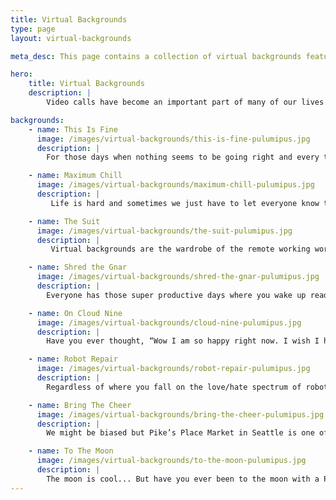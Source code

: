 ```yaml
---
title: Virtual Backgrounds
type: page
layout: virtual-backgrounds

meta_desc: This page contains a collection of virtual backgrounds featuring the Pulumipus, which you can use for your upcoming professional and personal video calls.

hero:
    title: Virtual Backgrounds
    description: |
        Video calls have become an important part of many of our lives and we've noticed that lately they’ve become somewhat monotonous. While we can't help you with the content of your video call, we can make sure you have the best virtual background.

backgrounds:
    - name: This Is Fine
      image: /images/virtual-backgrounds/this-is-fine-pulumipus.jpg
      description: |
        For those days when nothing seems to be going right and every time you try and "fix" something you are just starting another fire. Fear not, the Pulumipus is here to comfort you and your co-workers — this is fine.

    - name: Maximum Chill
      image: /images/virtual-backgrounds/maximum-chill-pulumipus.jpg
      description: |
         Life is hard and sometimes we just have to let everyone know that it’s time to relax and take a load off. Whether you've had an intense week of work or your kid has been asking you for 72 hours straight when the pandemic will be over, this background lets everyone know you're mentally ready to hit the beach and leave your cares behind.

    - name: The Suit
      image: /images/virtual-backgrounds/the-suit-pulumipus.jpg
      description: |
         Virtual backgrounds are the wardrobe of the remote working world. While it's fun to have silly backgrounds, some calls are going to be more important than others and your virtual background needs to rise to that occasion. The subtle blurring of the foyer in the Pulumi Office provides the perfect vibe to let everyone know that today you mean business.

    - name: Shred the Gnar
      image: /images/virtual-backgrounds/shred-the-gnar-pulumipus.jpg
      description: |
        Everyone has those super productive days where you wake up ready to attack the world. If you woke up this morning ready to "shred the gnar,” then this background is for you. Let all your co-workers know that today is that day. It’s your day. And you are finally going to finish that thing you've been saying you’ll finish for the last 6 months.

    - name: On Cloud Nine
      image: /images/virtual-backgrounds/cloud-nine-pulumipus.jpg
      description: |
        Have you ever thought, “Wow I am so happy right now. I wish I had a virtual background to express how happy I am right now.” Well you’re in luck because now you do. The image of the Pulumipus gracefully flying around the city is the perfect way to express that you’re “on cloud nine.”

    - name: Robot Repair
      image: /images/virtual-backgrounds/robot-repair-pulumipus.jpg
      description: |
        Regardless of where you fall on the love/hate spectrum of robots we can all agree on one thing – they require maintenance. This background is for the days you spend grinding away on those important maintenance tasks that no one ever thanks you for, but which prevent your organization from collapsing entirely.

    - name: Bring The Cheer
      image: /images/virtual-backgrounds/bring-the-cheer-pulumipus.jpg
      description: |
        We might be biased but Pike’s Place Market in Seattle is one of the most elegant and cheerful places to be spending the winter season. You’re sure to brighten up the spirits of everyone on the call when you arrive with this background.

    - name: To The Moon
      image: /images/virtual-backgrounds/to-the-moon-pulumipus.jpg
      description: |
        The moon is cool... But have you ever been to the moon with a Platypus in a rocket suit?
---
```

